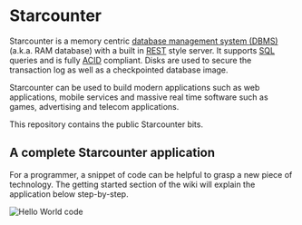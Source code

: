 Starcounter
===========

Starcounter is a memory centric [database management system (DBMS)](http://en.wikipedia.org/wiki/dbms) (a.k.a. RAM database) with a built in [REST](http://en.wikipedia.org/wiki/dbms) style server. It supports [SQL](http://en.wikipedia.org/wiki/dbms) queries and is fully [ACID](http://en.wikipedia.org/wiki/acid) compliant. Disks are used to secure the transaction log as well as a checkpointed database image.

Starcounter can be used to build modern applications such as web applications, mobile services and massive real time software such as games, advertising and telecom applications.

This repository contains the public Starcounter bits.

## A complete Starcounter application
For a programmer, a snippet of code can be helpful to grasp a new piece of technology. The getting started section of the wiki will explain the application below step-by-step.

![Hello World code](http://www.rebelslounge.com/res/starcounter/helloweb.png)


